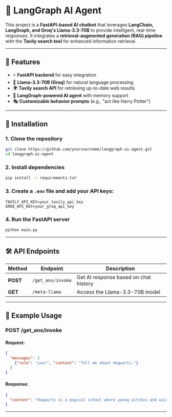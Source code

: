 # 🌟 LangGraph AI Agent  

This project is a **FastAPI-based AI chatbot** that leverages **LangChain, LangGraph, and Groq's Llama-3.3-70B** to provide intelligent, real-time responses. It integrates a **retrieval-augmented generation (RAG) pipeline** with the **Tavily search tool** for enhanced information retrieval.

---

## 🚀 Features  
- ⚡ **FastAPI backend** for easy integration  
- 🤖 **Llama-3.3-70B (Groq)** for natural language processing  
- 🌍 **Tavily search API** for retrieving up-to-date web results  
- 🧠 **LangGraph-powered AI agent** with memory support  
- 🎭 **Customizable behavior prompts** (e.g., "act like Harry Potter")  

---

## 🔧 Installation  

### **1. Clone the repository**  
```bash
git clone https://github.com/yourusername/langgraph-ai-agent.git
cd langgraph-ai-agent
```

### **2. Install dependencies**  
```bash
pip install -r requirements.txt
```

### **3. Create a `.env` file** and add your API keys:  
```plaintext
TAVILY_API_KEY=your_tavily_api_key
GROQ_API_KEY=your_groq_api_key
```

### **4. Run the FastAPI server**  
```bash
python main.py
```

---

## 🛠 API Endpoints  

| Method | Endpoint             | Description |
|--------|----------------------|-------------|
| **POST**  | `/get_ans/invoke`    | Get AI response based on chat history |
| **GET**   | `/meta-llama`        | Access the Llama-3.3-70B model |

---

## 📌 Example Usage  

### **POST /get_ans/invoke**  
#### **Request:**  
```json
{
  "messages": [
    {"role": "user", "content": "Tell me about Hogwarts."}
  ]
}
```

#### **Response:**  
```json
{
  "content": "Hogwarts is a magical school where young witches and wizards learn spells, potions, and more!"
}
```

---

